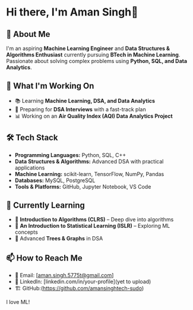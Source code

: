 # Hi there, I'm **Aman Singh**👋

## 🚀 About Me
I'm an aspiring **Machine Learning Engineer** and **Data Structures & Algorithms Enthusiast** currently pursuing **BTech in Machine Learning**. Passionate about solving complex problems using **Python, SQL, and Data Analytics**. 

## 🔭 What I'm Working On
- 📚 Learning **Machine Learning, DSA, and Data Analytics**
- 🎯 Preparing for **DSA Interviews** with a fast-track plan
- 📊 Working on an **Air Quality Index (AQI) Data Analytics Project**

## 🛠️ Tech Stack
- **Programming Languages:** Python, SQL, C++
- **Data Structures & Algorithms:** Advanced DSA with practical applications
- **Machine Learning:** scikit-learn, TensorFlow, NumPy, Pandas
- **Databases:** MySQL, PostgreSQL
- **Tools & Platforms:** GitHub, Jupyter Notebook, VS Code

## 📘 Currently Learning
- 📖 **Introduction to Algorithms (CLRS)** – Deep dive into algorithms
- 📖 **An Introduction to Statistical Learning (ISLR)** – Exploring ML concepts
- 🌱 Advanced **Trees & Graphs** in DSA

## 📫 How to Reach Me
- 📩 Email: [aman.singh.5775t@gmail.com]
- 💼 LinkedIn: [linkedin.com/in/your-profile](yet to upload)
- 🏗️ GitHub:(https://github.com/amansinghtech-sudo)

I love ML!
